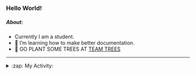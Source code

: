 ### Hello World!

##### About:
- Currently I am a student.
- 🌱 I’m learning how to make better documentation.
- 🌱 GO PLANT SOME TREES AT [TEAM TREES](https://teamtrees.org/)

---
<details>
  <summary>:zap: My Activity:</summary>
  
<!--START_SECTION:waka-->
![Code Time](http://img.shields.io/badge/Code%20Time-1%2C203%20hrs%2035%20mins-blue)

**I'm a Night 🦉** 

```text
🌞 Morning                1910 commits        ███░░░░░░░░░░░░░░░░░░░░░░   10.08 % 
🌆 Daytime                6431 commits        ████████░░░░░░░░░░░░░░░░░   33.94 % 
🌃 Evening                5443 commits        ███████░░░░░░░░░░░░░░░░░░   28.72 % 
🌙 Night                  5165 commits        ███████░░░░░░░░░░░░░░░░░░   27.26 % 
```
📅 **I'm Most Productive on Wednesday** 

```text
Monday                   2665 commits        ████░░░░░░░░░░░░░░░░░░░░░   14.06 % 
Tuesday                  2587 commits        ███░░░░░░░░░░░░░░░░░░░░░░   13.65 % 
Wednesday                4429 commits        ██████░░░░░░░░░░░░░░░░░░░   23.37 % 
Thursday                 2463 commits        ███░░░░░░░░░░░░░░░░░░░░░░   13.00 % 
Friday                   1983 commits        ███░░░░░░░░░░░░░░░░░░░░░░   10.46 % 
Saturday                 1650 commits        ██░░░░░░░░░░░░░░░░░░░░░░░   08.71 % 
Sunday                   3172 commits        ████░░░░░░░░░░░░░░░░░░░░░   16.74 % 
```


📊 **This Week I Spent My Time On** 

```text
🔥 Editors: 
VS Code                  51 mins             █████████████████████████   100.00 % 

🐱‍💻 Projects: 
giveth-dapps-v2          40 mins             ████████████████████░░░░░   78.52 % 
file-utils               8 mins              ████░░░░░░░░░░░░░░░░░░░░░   15.79 % 
givbacks-admin           2 mins              █░░░░░░░░░░░░░░░░░░░░░░░░   04.44 % 
iris-flower-ml           0 secs              ░░░░░░░░░░░░░░░░░░░░░░░░░   01.25 % 
```


 Last Updated on 24/09/2023 13:11:09 UTC
<!--END_SECTION:waka-->
</details>

